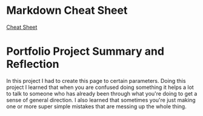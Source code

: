 # Markdown Cheat Sheet 
[Cheat Sheet](https://www.markdownguide.org/cheat-sheet/)

# Portfolio Project Summary and Reflection 
In this project I had to create this page to certain parameters. Doing this project I learned that when you are confused doing something it helps a lot to talk to someone who has already been through what you're doing to get a sense of general direction. I also learned that sometimes you're just making one or more super simple mistakes that are messing up the whole thing. 